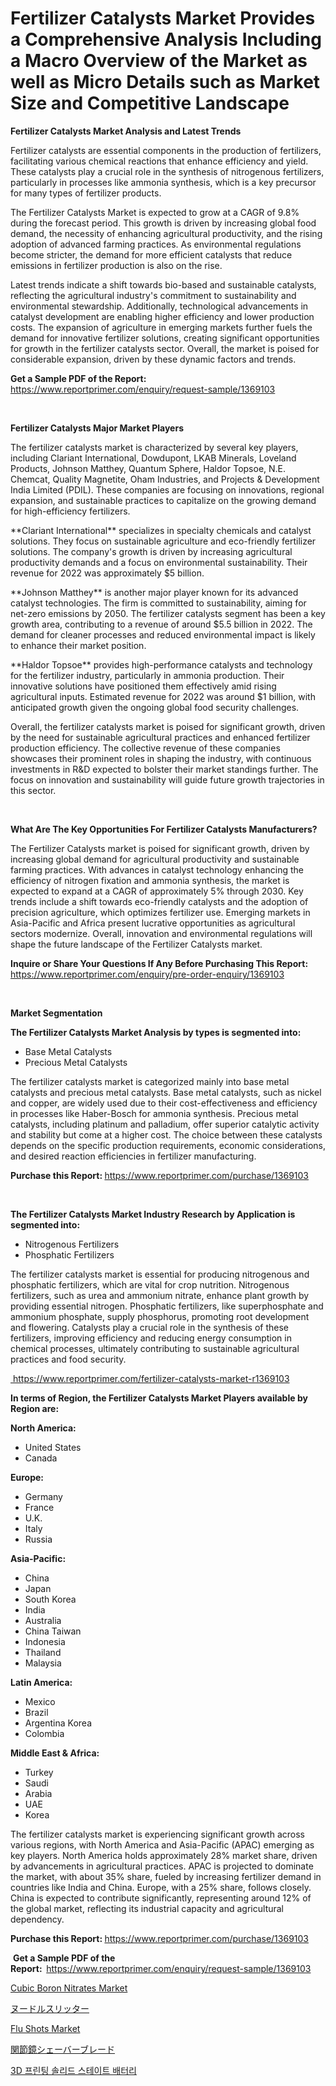 <p><h1>Fertilizer Catalysts Market Provides a Comprehensive Analysis Including a Macro Overview of the Market as well as Micro Details such as Market Size and Competitive Landscape</h1></p><p><strong>Fertilizer Catalysts Market Analysis and Latest Trends</strong></p>
<p><p>Fertilizer catalysts are essential components in the production of fertilizers, facilitating various chemical reactions that enhance efficiency and yield. These catalysts play a crucial role in the synthesis of nitrogenous fertilizers, particularly in processes like ammonia synthesis, which is a key precursor for many types of fertilizer products.</p><p>The Fertilizer Catalysts Market is expected to grow at a CAGR of 9.8% during the forecast period. This growth is driven by increasing global food demand, the necessity of enhancing agricultural productivity, and the rising adoption of advanced farming practices. As environmental regulations become stricter, the demand for more efficient catalysts that reduce emissions in fertilizer production is also on the rise. </p><p>Latest trends indicate a shift towards bio-based and sustainable catalysts, reflecting the agricultural industry's commitment to sustainability and environmental stewardship. Additionally, technological advancements in catalyst development are enabling higher efficiency and lower production costs. The expansion of agriculture in emerging markets further fuels the demand for innovative fertilizer solutions, creating significant opportunities for growth in the fertilizer catalysts sector. Overall, the market is poised for considerable expansion, driven by these dynamic factors and trends.</p></p>
<p><strong>Get a Sample PDF of the Report:&nbsp;</strong> <a href="https://www.reportprimer.com/enquiry/request-sample/1369103">https://www.reportprimer.com/enquiry/request-sample/1369103</a></p>
<p>&nbsp;</p>
<p><strong>Fertilizer Catalysts Major Market Players</strong></p>
<p><p>The fertilizer catalysts market is characterized by several key players, including Clariant International, Dowdupont, LKAB Minerals, Loveland Products, Johnson Matthey, Quantum Sphere, Haldor Topsoe, N.E. Chemcat, Quality Magnetite, Oham Industries, and Projects & Development India Limited (PDIL). These companies are focusing on innovations, regional expansion, and sustainable practices to capitalize on the growing demand for high-efficiency fertilizers.</p><p>**Clariant International** specializes in specialty chemicals and catalyst solutions. They focus on sustainable agriculture and eco-friendly fertilizer solutions. The company's growth is driven by increasing agricultural productivity demands and a focus on environmental sustainability. Their revenue for 2022 was approximately $5 billion.</p><p>**Johnson Matthey** is another major player known for its advanced catalyst technologies. The firm is committed to sustainability, aiming for net-zero emissions by 2050. The fertilizer catalysts segment has been a key growth area, contributing to a revenue of around $5.5 billion in 2022. The demand for cleaner processes and reduced environmental impact is likely to enhance their market position.</p><p>**Haldor Topsoe** provides high-performance catalysts and technology for the fertilizer industry, particularly in ammonia production. Their innovative solutions have positioned them effectively amid rising agricultural inputs. Estimated revenue for 2022 was around $1 billion, with anticipated growth given the ongoing global food security challenges.</p><p>Overall, the fertilizer catalysts market is poised for significant growth, driven by the need for sustainable agricultural practices and enhanced fertilizer production efficiency. The collective revenue of these companies showcases their prominent roles in shaping the industry, with continuous investments in R&D expected to bolster their market standings further. The focus on innovation and sustainability will guide future growth trajectories in this sector.</p></p>
<p>&nbsp;</p>
<p><strong>What Are The Key Opportunities For Fertilizer Catalysts Manufacturers?</strong></p>
<p><p>The Fertilizer Catalysts market is poised for significant growth, driven by increasing global demand for agricultural productivity and sustainable farming practices. With advances in catalyst technology enhancing the efficiency of nitrogen fixation and ammonia synthesis, the market is expected to expand at a CAGR of approximately 5% through 2030. Key trends include a shift towards eco-friendly catalysts and the adoption of precision agriculture, which optimizes fertilizer use. Emerging markets in Asia-Pacific and Africa present lucrative opportunities as agricultural sectors modernize. Overall, innovation and environmental regulations will shape the future landscape of the Fertilizer Catalysts market.</p></p>
<p><strong>Inquire or Share Your Questions If Any Before Purchasing This Report:</strong> <a href="https://www.reportprimer.com/enquiry/pre-order-enquiry/1369103">https://www.reportprimer.com/enquiry/pre-order-enquiry/1369103</a></p>
<p>&nbsp;</p>
<p><strong>Market Segmentation</strong></p>
<p><strong>The Fertilizer Catalysts Market Analysis by types is segmented into:</strong></p>
<p><ul><li>Base Metal Catalysts</li><li>Precious Metal Catalysts</li></ul></p>
<p><p>The fertilizer catalysts market is categorized mainly into base metal catalysts and precious metal catalysts. Base metal catalysts, such as nickel and copper, are widely used due to their cost-effectiveness and efficiency in processes like Haber-Bosch for ammonia synthesis. Precious metal catalysts, including platinum and palladium, offer superior catalytic activity and stability but come at a higher cost. The choice between these catalysts depends on the specific production requirements, economic considerations, and desired reaction efficiencies in fertilizer manufacturing.</p></p>
<p><strong>Purchase this Report:&nbsp;</strong><a href="https://www.reportprimer.com/purchase/1369103">https://www.reportprimer.com/purchase/1369103</a></p>
<p>&nbsp;</p>
<p><strong>The Fertilizer Catalysts Market Industry Research by Application is segmented into:</strong></p>
<p><ul><li>Nitrogenous Fertilizers</li><li>Phosphatic Fertilizers</li></ul></p>
<p><p>The fertilizer catalysts market is essential for producing nitrogenous and phosphatic fertilizers, which are vital for crop nutrition. Nitrogenous fertilizers, such as urea and ammonium nitrate, enhance plant growth by providing essential nitrogen. Phosphatic fertilizers, like superphosphate and ammonium phosphate, supply phosphorus, promoting root development and flowering. Catalysts play a crucial role in the synthesis of these fertilizers, improving efficiency and reducing energy consumption in chemical processes, ultimately contributing to sustainable agricultural practices and food security.</p></p>
<p><a href="https://www.reportprimer.com/fertilizer-catalysts-market-r1369103">&nbsp;https://www.reportprimer.com/fertilizer-catalysts-market-r1369103</a></p>
<p><strong>In terms of Region, the Fertilizer Catalysts Market Players available by Region are:</strong></p>
<p>
    <p> <strong> North America: </strong>
        <ul>
            <li>United States</li>
            <li>Canada</li>
        </ul>
        </p> 
    <p> <strong> Europe: </strong>
        <ul>
            <li>Germany</li>
            <li>France</li>
            <li>U.K.</li>
            <li>Italy</li>
            <li>Russia</li>
        </ul>
        </p> 
    <p> <strong> Asia-Pacific: </strong>
        <ul>
            <li>China</li>
            <li>Japan</li>
            <li>South Korea</li>
            <li>India</li>
            <li>Australia</li>
            <li>China Taiwan</li>
            <li>Indonesia</li>
            <li>Thailand</li>
            <li>Malaysia</li>
        </ul>
        </p> 
    <p> <strong> Latin America: </strong>
        <ul>
            <li>Mexico</li>
            <li>Brazil</li>
            <li>Argentina Korea</li>
            <li>Colombia</li>
        </ul>
        </p> 
    <p> <strong> Middle East & Africa: </strong>
        <ul>
            <li>Turkey</li>
            <li>Saudi</li>
            <li>Arabia</li>
            <li>UAE</li>
            <li>Korea</li>
        </ul>
    </p>
    </p>
<p><p>The fertilizer catalysts market is experiencing significant growth across various regions, with North America and Asia-Pacific (APAC) emerging as key players. North America holds approximately 28% market share, driven by advancements in agricultural practices. APAC is projected to dominate the market, with about 35% share, fueled by increasing fertilizer demand in countries like India and China. Europe, with a 25% share, follows closely. China is expected to contribute significantly, representing around 12% of the global market, reflecting its industrial capacity and agricultural dependency.</p></p>
<p><strong>Purchase this Report: </strong><a href="https://www.reportprimer.com/purchase/1369103">https://www.reportprimer.com/purchase/1369103</a></p>
<p>&nbsp;<strong>Get a Sample PDF of the Report:&nbsp;&nbsp;</strong><a href="https://www.reportprimer.com/enquiry/request-sample/1369103">https://www.reportprimer.com/enquiry/request-sample/1369103</a></p>
<p><strong></strong></p>
<p><p><a href="https://issuu.com/reportprime-2/docs/cubic-boron-nitrates-market-size-20_cdbd0be8f0d267">Cubic Boron Nitrates Market</a></p><p><a href="https://medium.com/@cryptoasu_20150/%E3%82%B0%E3%83%AD%E3%83%BC%E3%83%90%E3%83%AB%E3%83%9E%E3%83%BC%E3%82%B1%E3%83%83%E3%83%88%E3%83%91%E3%83%AB%E3%82%B9-2024%E5%B9%B4%E3%81%8B%E3%82%892031%E5%B9%B4%E3%81%BE%E3%81%A7%E3%81%AE%E6%9C%9F%E9%96%93%E3%81%AB%E3%81%8A%E3%81%91%E3%82%8B%E3%83%8C%E3%83%BC%E3%83%89%E3%83%AB%E3%82%B9%E3%83%AA%E3%83%83%E3%82%BF%E3%83%BC%E5%B8%82%E5%A0%B4%E3%81%AE%E3%83%88%E3%83%AC%E3%83%B3%E3%83%89%E3%81%A8%E6%88%90%E9%95%B7%E5%88%86%E6%9E%90%E3%81%AE%E4%BA%88%E6%B8%AC-1132fb104271?postPublishedType=repub">ヌードルスリッター</a></p><p><a href="https://www.linkedin.com/pulse/flu-shots-market-trends-focusing-insight-forecast-analysis-xwrpe?trackingId=aF0t6RKETgG%2FCxOZQ5RDwQ%3D%3D">Flu Shots Market</a></p><p><a href="https://medium.com/@cryptoasu_20150/%E9%96%A2%E7%AF%80%E9%8F%A1%E7%94%A8%E3%82%B7%E3%82%A7%E3%83%BC%E3%83%90%E3%83%BC%E3%83%96%E3%83%AC%E3%83%BC%E3%83%89%E5%B8%82%E5%A0%B4%E3%81%AE%E4%BA%88%E6%B8%AC-%E5%B8%82%E5%A0%B4%E5%8B%95%E5%90%91%E5%8F%8A%E3%81%B3%E5%BD%B1%E9%9F%BF%E5%88%86%E6%9E%90-2024%E5%B9%B4-2031%E5%B9%B4-a67d60111de1?postPublishedType=repub">関節鏡シェーバーブレード</a></p><p><a href="https://medium.com/@calvi3ynjerde867/%EA%B8%80%EB%A1%9C%EB%B2%8C-3d-%ED%94%84%EB%A6%B0%ED%8C%85-%EA%B3%A0%EC%B2%B4-%EB%B0%B0%ED%84%B0%EB%A6%AC-%EC%8B%9C%EC%9E%A5-%EC%A0%9C%ED%92%88-%EC%9C%A0%ED%98%95-%EB%A6%AC%ED%8A%AC-%EC%9D%B4%EC%98%A8-%EB%B0%B0%ED%84%B0%EB%A6%AC-%EB%82%98%ED%8A%B8%EB%A5%A8-%EC%9D%B4%EC%98%A8-%EB%B0%B0%ED%84%B0%EB%A6%AC-%EA%B8%B0%ED%83%80-%EC%B5%9C%EC%A2%85-%EC%82%AC%EC%9A%A9%EC%9E%90-%EB%B0%8F-%EC%A7%80%EC%97%AD%EC%97%90-%EB%8C%80%ED%95%9C-%EC%A7%91%EC%A4%91-%EB%B6%84%EC%84%9D-%EB%B0%8F-%EC%98%88%EC%B8%A1-2024-2031-96299a68d856">3D 프린팅 솔리드 스테이트 배터리</a></p></p>
